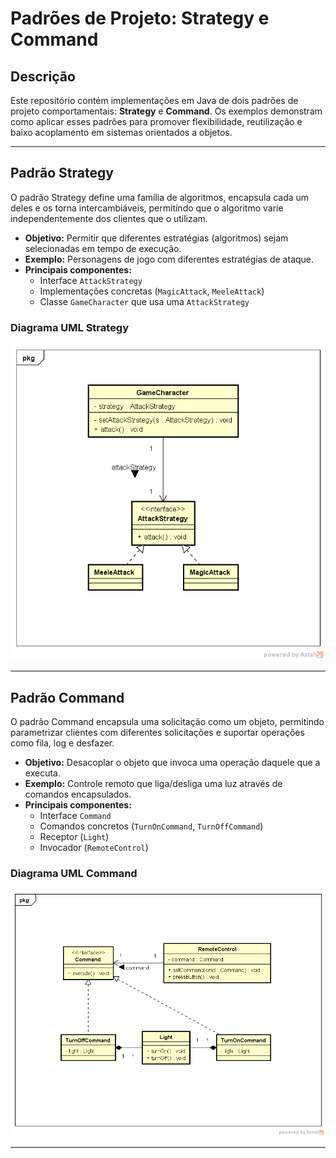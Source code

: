 # Padrões de Projeto: Strategy e Command

## Descrição

Este repositório contém implementações em Java de dois padrões de projeto comportamentais: **Strategy** e **Command**. Os exemplos demonstram como aplicar esses padrões para promover flexibilidade, reutilização e baixo acoplamento em sistemas orientados a objetos.

---

## Padrão Strategy

O padrão Strategy define uma família de algoritmos, encapsula cada um deles e os torna intercambiáveis, permitindo que o algoritmo varie independentemente dos clientes que o utilizam.

- **Objetivo:** Permitir que diferentes estratégias (algoritmos) sejam selecionadas em tempo de execução.
- **Exemplo:** Personagens de jogo com diferentes estratégias de ataque.
- **Principais componentes:**
  - Interface `AttackStrategy`
  - Implementações concretas (`MagicAttack`, `MeeleAttack`)
  - Classe `GameCharacter` que usa uma `AttackStrategy`

### Diagrama UML Strategy
![Diagrama Strategy](images/StrategyUML.png)  

---

## Padrão Command

O padrão Command encapsula uma solicitação como um objeto, permitindo parametrizar clientes com diferentes solicitações e suportar operações como fila, log e desfazer.

- **Objetivo:** Desacoplar o objeto que invoca uma operação daquele que a executa.
- **Exemplo:** Controle remoto que liga/desliga uma luz através de comandos encapsulados.
- **Principais componentes:**
  - Interface `Command`
  - Comandos concretos (`TurnOnCommand`, `TurnOffCommand`)
  - Receptor (`Light`)
  - Invocador (`RemoteControl`)

### Diagrama UML Command
![Diagrama Command](images/CommandUML.png)  

---

